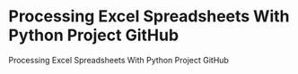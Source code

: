# Processing Excel Spreadsheets With Python Project GitHub
 Processing Excel Spreadsheets With Python Project GitHub
